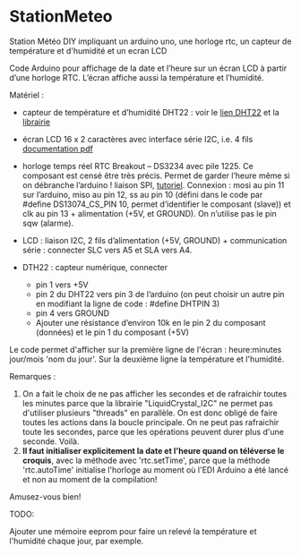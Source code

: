 # StationMeteo
Station Météo DIY impliquant un arduino uno, une horloge rtc, un capteur de température et d'humidité et un ecran LCD

Code Arduino pour affichage de la date et l’heure sur un écran LCD à partir d’une horloge RTC.
L’écran affiche aussi la température et l’humidité.

Matériel :

* capteur de température et d’humidité DHT22 : voir le [lien DHT22](https://create.arduino.cc/projecthub/achraf-oukheir/weather-sensors-between-dht11-and-dht22-60bb4f?ref=tag&ref_id=temperature&offset=1) et la [librairie](https://github.com/adafruit/DHT-sensor-library)
* écran LCD 16 x 2 caractères avec interface série I2C, i.e. 4 fils [documentation pdf](https://www.gotronic.fr/pj2-sbc-lcd16x2-fr-1441.pdf)
* horloge temps réel RTC Breakout – DS3234 avec pile 1225. Ce composant est censé être très précis. Permet de garder l’heure même si on débranche l’arduino ! 
liaison SPI, [tutoriel](https://learn.sparkfun.com/tutorials/deadon-rtc-breakout-hookup-guide?_ga=2.135879217.1217604853.1540041757-1824790857.1517077689). Connexion : mosi au pin 11 sur l’arduino, miso au pin 12, ss au pin 10 (défini dans le code par #define DS13074_CS_PIN 10, permet d’identifier le composant (slave)) et clk au pin 13 + alimentation (+5V, et GROUND). On n’utilise pas le pin sqw (alarme).

* LCD : liaison I2C, 2 fils d’alimentation (+5V, GROUND) + communication série : connecter SLC vers A5 et SLA vers A4.
* DTH22 : capteur numérique, connecter
   * pin 1 vers +5V
   * pin 2 du DHT22 vers pin 3 de l’arduino (on peut choisir un autre pin en modifiant la ligne de code : #define DHTPIN 3)
   * pin 4 vers GROUND
   * Ajouter une résistance d’environ 10k en le pin 2 du composant (données) et le pin 1 du composant (+5V)
   
Le code permet d'afficher sur la première ligne de l'écran : heure:minutes jour/mois 'nom du jour'. 
Sur la deuxième ligne la température et l'humidité.

Remarques :

1. On a fait le choix de ne pas afficher les secondes et de rafraichir toutes les minutes parce que la librairie "LiquidCrystal_I2C" ne permet pas d'utiliser plusieurs "threads" en parallèle. On est donc obligé de faire toutes les actions dans la boucle principale. On ne peut pas rafraichir toute les secondes, parce que les opérations peuvent durer plus d'une seconde. Voilà.
2. **Il faut initialiser explicitement la date et l'heure quand on téléverse le croquis**, avec la méthode avec 'rtc.setTime', parce que la méthode 'rtc.autoTime' initialise l'horloge au moment où l'EDI Arduino a été lancé et non au moment de la compilation! 

Amusez-vous bien!

TODO:

Ajouter une mémoire eeprom pour faire un relevé la température et l'humidité chaque jour, par exemple.
